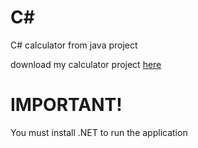 # C#
 C# calculator from java project

 download my calculator project [here](https://github.com/Khryz-Navarro/Csharp/releases/tag/v2.0)

# IMPORTANT!
You must install .NET to run the application
